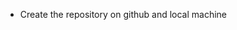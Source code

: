 - Create the repository on github and local machine
<!-- - Initialiaze the repository                             -->
<!-- - node_modules, package.json, package-lock.json          -->
<!-- - Install Express                                        -->
<!-- - Create a server                                        -->
<!-- - Listen to port 7777                                    -->
<!-- - Write request handlers for /test, /dashboard , /hello  -->
<!-- - Install nodemon and update scripts inside package.json -->
<!-- - Difference between carrot (^) vs tilda (~)             -->
<!-- - What are dependencies                                  -->
<!-- - What is the use of -g while npm install nodemon        -->

<!-- EP04:  
- Initialize GIT
- gitignore and add the files to be ignored from changes sorce control -- node_modules
- Create a remote repo in GIThub
- Push all code to remote origin

- Install Postman app and make a workspace/collection and then test API call
- Write logic to handle GET, POST, PATCH, PUT and DELETE API calls and test them on postman

- Explore different kids of roying and use of ?,+,(),* in the routes
- Use of Regex in routes /a/, /.*fly$/
- Go to express documentation and read more about routing
- Reading the query params in the route and reading the dyamic routes.
-->


<!-- EP05 : Middleware &Error Handlers
- Create multiple Route Handlers and play with the code
- next()
- next fucntion and errors along with res.send()
- app.use("/route,rh,[rh2,rh3],rh4,rh5)
- What is a middleware and why do we need it
- How expressjs basically handles request behind the scene
- app.use() vs app.all() difference
- Write a dummy auth middleware for Admin
- Write a dummy auth middleware for all user routes, except  /user/login
- Error handling using app.use("/", (err, req, res, next) => {});
 -->


<!--EP06 - DATABASE, SCHEMA & MODELS/MONGOOSE
- Create a free cluster on mongodb official website (Mongo Atlas)
- Install Mongoose library -- npm i mongoose
- Connect your application to the database  <ConnectionUrl>/devTinder
- Call the connectDB function and connect to database before starting application on 7777 port
- Create a user Schema & user Model
- Create a POST /signup API to add data to database
- Push some documents using API calls from Postman
-->

<!--EP07 - Diving into the APIs
- Difference between the JS Object vs JSON
- Add the express.json middleware to your app
- Make your signup API dynamic to receive data from the end user
- User.findOne() with duplicate email ids, which object returned
- API - GET user by email
- API - FEED API - GET /feed - get all the users from the database
- API - GET userById
- Create a DELETE /user API
- 
-->

<!--EP08 - Data Sanitization and Data Validation
- Explore Schema type options from the documentation
- Add required, unique, min, max, default, trim, minlength
- Create a custom validation function for gender
- Improve the DB Schema - put all appropriate validations on each field in Schema
- Add timestamps to the user schema.
- Data Sanitization - Add API level validations on PATCH request and signup POST API.
- Data Sanitization - Add API validations for each field
- Install Validator from npm
- Explore and Use validator library functions
-->